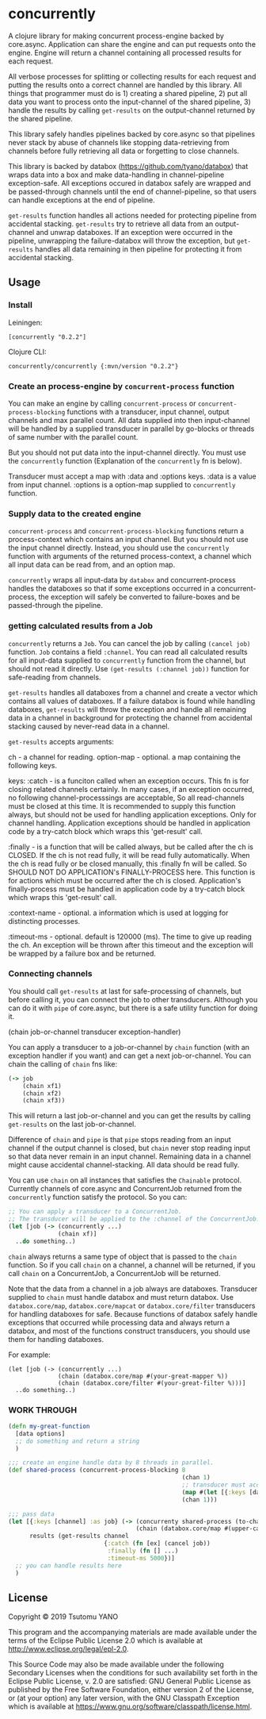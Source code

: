 # concurrently

A clojure library for making concurrent process-engine backed by core.async.
Application can share the engine and can put requests onto the engine.
Engine will return a channel containing all processed results for each request.

All verbose processes for splitting or collecting results for each request and
putting the results onto a correct channel are handled by this library.
All things that programmer must do is 1) creating a shared pipeline,
2) put all data you want to process onto the input-channel of the shared pipeline,
3) handle the results by calling `get-results` on the output-channel returned by
the shared pipeline.

This library safely handles pipelines backed by core.async so that pipelines never
stack by abuse of channels like stopping data-retrieving from channels before
fully retrieving all data or forgetting to close channels.

This library is backed by databox (https://github.com/tyano/databox) that wraps data into
a box and make data-handling in channel-pipeline exception-safe. All exceptions
occured in databox safely are wrapped and be passed-through channels until the end
of channel-pipeline, so that users can handle exceptions at the end of pipeline.

`get-results` function handles all actions needed for protecting pipeline from
accidental stacking. `get-results` try to retrieve all data from an output-channel
and unwrap databoxes. If an exception were occurred in the pipeline,
unwrapping the failure-databox will throw the exception,
but `get-results` handles all data remaining in then pipeline for protecting it
from accidental stacking.

## Usage

### Install

Leiningen:
```
[concurrently "0.2.2"]
```

Clojure CLI:
```
concurrently/concurrently {:mvn/version "0.2.2"}
```

### Create an process-engine by `concurrent-process` function

You can make an engine by calling `concurrent-process` or `concurrent-process-blocking` functions
with a transducer, input channel, output channels and max parallel count.
All data supplied into then input-channel will be handled by a supplied transducer in parallel by
go-blocks or threads of same number with the parallel count.

But you should not put data into the input-channel directly. You must use the `concurrently` function
(Explanation of the `concurrently` fn is below).

Transducer must accept a map with :data and :options keys.
:data is a value from input channel.
:options is a option-map supplied to `concurrently` function.


### Supply data to the created engine

`concurrent-process` and `concurrent-process-blocking` functions return a process-context which contains
an input channel.
But you should not use the input channel directly.
Instead, you should use the `concurrently` function with arguments of the returned process-context,
a channel which all input data can be read from, and an option map.

`concurrently` wraps all input-data by `databox` and concurrent-process handles
the databoxes so that if some exceptions occurred in a concurrent-process, the exception will safely
be converted to failure-boxes and be passed-through the pipeline.

### getting calculated results from a Job

`concurrently` returns a `Job`. You can cancel the job by calling `(cancel job)` function.
`Job` contains a field `:channel`. You can read all calculated results for all input-data supplied to
`concurrently` function from the channel, but should not read it directly.
Use `(get-results (:channel job))` function for safe-reading from channels.

`get-results` handles all databoxes from a channel and create a vector which contains all values of databoxes.
If a failure databox is found while handling databoxes, `get-results` will throw the exception and
handle all remaining data in a channel in background for protecting the channel from accidental stacking caused by
never-read data in a channel.

`get-results` accepts arguments:

ch - a channel for reading.
option-map - optional. a map containing the following keys.

keys:
:catch - is a funciton called when an exception occurs. This fn is for closing related channels certainly.
   In many cases, if an exception occurred, no following channel-processsings are acceptable,
   So all read-channels must be closed at this time. It is recommended to supply this function always,
   but should not be used for handling application exceptions. Only for channel handling.
   Application exceptions should be handled in application code by a try-catch block which wraps this 'get-result' call.

:finally - is a function that will be called always, but be called after the ch is CLOSED.
   If the ch is not read fully, it will be read fully automatically.
   When the ch is read fully or be closed manually, this :finally fn will be called.
   So SHOULD NOT DO APPLICATION's FINALLY-PROCESS here. This function is for actions which must be occurred after
   the ch is closed. Application's finally-process must be handled in application code by a try-catch block which
   wraps this 'get-result' call.

:context-name - optional. a information which is used at logging for distincting processes.

:timeout-ms - optional. default is 120000 (ms). The time to give up reading the ch. An exception will be thrown after
   this timeout and the exception will be wrapped by a failure box and be returned.



### Connecting channels

You should call `get-results` at last for safe-processing of channels, but before calling it, you can connect
the job to other transducers. Although you can do it with `pipe` of core.async,
but there is a safe utility function for doing it.

(chain job-or-channel transducer exception-handler)

You can apply a transducer to a job-or-channel by `chain` function (with an exception handler if you want)
and can get a next job-or-channel. You can chain the calling of `chain` fns like:

```clojure
(-> job
    (chain xf1)
    (chain xf2)
    (chain xf3))
```

This will return a last job-or-channel and you can get the results by calling `get-results` on the last job-or-channel.

Difference of `chain` and `pipe` is that `pipe` stops reading from an input channel if the output channel is closed,
but `chain` never stop reading input so that data never remain in an input channel.
Remaining data in a channel might cause accidental channel-stacking. All data should be read fully.

You can use `chain` on all instances that satisfies the `Chainable` protocol. Currently channels of core.async and
ConcurrentJob returned from the `concurrently` function satisfy the protocol. So you can:

```clojure
;; You can apply a transducer to a ConcurrentJob.
;; The transducer will be applied to the :channel of the ConcurrentJob.
(let [job (-> (concurrently ...)
              (chain xf)]
  ..do something..)
```

`chain` always returns a same type of object that is passed to the `chain` function. So if you call `chain` on a channel, a channel will be returned, if you call `chain` on a ConcurrentJob, a ConcurrentJob will be returned.

Note that the data from a channel in a job always are databoxes. Transducer supplied to `chain` must handle
databox and must return databox. Use `databox.core/map`, `databox.core/mapcat` or `databox.core/filter` transducers
for handling databoxes for safe.
Because functions of databox safely handle exceptions that occurred while processing data and always return a databox,
and most of the functions construct transducers, you should use them for handling databoxes.

For example:

```clojjure
(let [job (-> (concurrently ...)
              (chain (databox.core/map #(your-great-mapper %))
              (chain (databox.core/filter #(your-great-filter %)))]
  ..do something..)
```


### WORK THROUGH

```clojure
(defn my-great-function
  [data options]
  ;; do something and return a string
  )

;;; create an engine handle data by 8 threads in parallel.
(def shared-process (concurrent-process-blocking 8
                                                 (chan 1)
                                                 ;; transducer must accept a map with :data and :options keys
                                                 (map #(let [{:keys [data options]}] (my-great-function data options))
                                                 (chan 1)))

;;; pass data
(let [{:keys [channel] :as job} (-> (concurrenty shared-process (to-chan [:a :b :c]) {:option-to-function true})
                                    (chain (databox.core/map #(upper-case %))))
      results (get-results channel
                           {:catch (fn [ex] (cancel job))
                            :finally (fn [] ...)
                            :timeout-ms 5000})]
  ;; you can handle results here
  )
```

## License

Copyright © 2019 Tsutomu YANO

This program and the accompanying materials are made available under the
terms of the Eclipse Public License 2.0 which is available at
http://www.eclipse.org/legal/epl-2.0.

This Source Code may also be made available under the following Secondary
Licenses when the conditions for such availability set forth in the Eclipse
Public License, v. 2.0 are satisfied: GNU General Public License as published by
the Free Software Foundation, either version 2 of the License, or (at your
option) any later version, with the GNU Classpath Exception which is available
at https://www.gnu.org/software/classpath/license.html.
